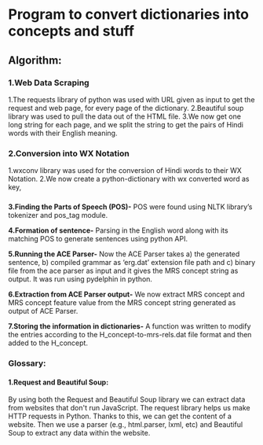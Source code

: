 # Program to convert dictionaries into concepts and stuff
## Algorithm:
### 1.Web Data Scraping
1.The requests library of python was used with URL given as input to get the request and web page, for every page of the dictionary.
2.Beautiful soup library was used to pull the data out of the HTML file.
3.We now get one long string for each page, and we split the string to get the pairs of Hindi words with their English meaning.
### 2.Conversion into WX Notation
1.wxconv library was used for the conversion of Hindi words to their WX Notation.
2.We now create a python-dictionary with wx converted word as key,
###
**3.Finding the Parts of Speech (POS)-** POS were found using NLTK library’s tokenizer and pos_tag module.

**4.Formation of sentence-** Parsing in the English word along with its matching POS to generate sentences using python API.

**5.Running the ACE Parser-** Now the ACE Parser takes a) the generated sentence, b) compiled grammar as ‘erg.dat’ extension file path and c) binary file from the ace parser as input and it gives the MRS concept string as output. It was run using pydelphin in python.

**6.Extraction from ACE Parser output-** We now extract MRS concept and MRS concept feature value from the MRS concept string generated as output of ACE Parser.

**7.Storing the information in dictionaries-** A function was written to modify the entries according to the H_concept-to-mrs-rels.dat file format and then added to the H_concept.


### Glossary:
#### 1.Request and Beautiful Soup:
By using both the Request and Beautiful Soup library we can extract data from websites that don't run JavaScript.
The request library helps us make HTTP requests in Python. Thanks to this, we can get the content of a website. Then we use a parser (e.g., html.parser, lxml, etc) and Beautiful Soup to extract any data within the website.
